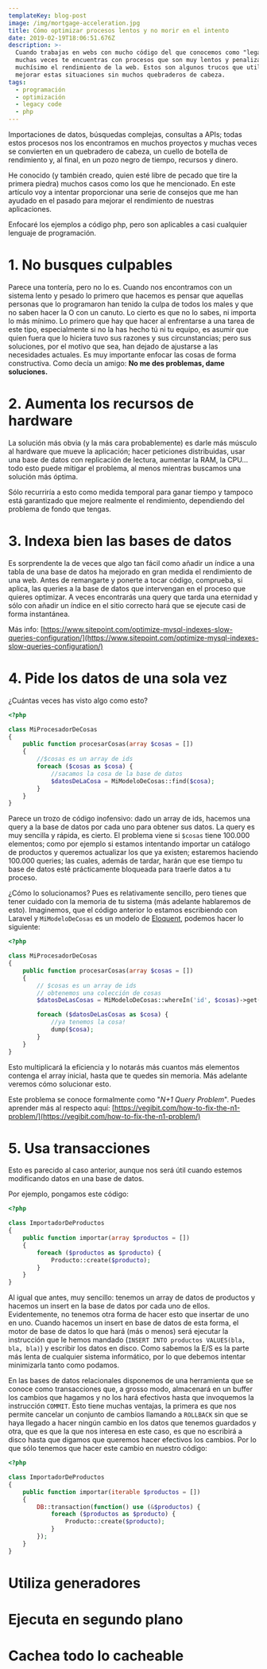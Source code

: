 ```yaml
---
templateKey: blog-post
image: /img/mortgage-acceleration.jpg
title: Cómo optimizar procesos lentos y no morir en el intento
date: 2019-02-19T18:06:51.676Z
description: >-
  Cuando trabajas en webs con mucho código del que conocemos como "legado"
  muchas veces te encuentras con procesos que son muy lentos y penalizan
  muchísimo el rendimiento de la web. Estos son algunos trucos que utilizo para
  mejorar estas situaciones sin muchos quebraderos de cabeza.
tags:
  - programación
  - optimización
  - legacy code
  - php
---
```

Importaciones de datos, búsquedas complejas, consultas a APIs; todas estos procesos nos los encontramos en muchos proyectos y muchas veces se convierten en un quebradero de cabeza, un cuello de botella de rendimiento y, al final, en un pozo negro de tiempo, recursos y dinero. 

He conocido (y también creado, quien esté libre de pecado que tire la primera piedra) muchos casos como los que he mencionado. En este artículo voy a intentar proporcionar una serie de consejos que me han ayudado en el pasado para mejorar el rendimiento de nuestras aplicaciones.

Enfocaré los ejemplos a código php, pero son aplicables a casi cualquier lenguaje de programación.

# 1. No busques culpables

Parece una tontería, pero no lo es. Cuando nos encontramos con un sistema lento y pesado lo primero que hacemos es pensar que aquellas personas que lo programaron han tenido la culpa de todos los males y que no saben hacer la O con un canuto. Lo cierto es que no lo sabes, ni importa lo más mínimo. Lo primero que hay que hacer al enfrentarse a una tarea de este tipo, especialmente si no la has hecho tú ni tu equipo, es asumir que quien fuera que lo hiciera tuvo sus razones y sus circunstancias; pero sus soluciones, por el motivo que sea, han dejado de ajustarse a las necesidades actuales. 
Es muy importante enfocar las cosas de forma constructiva. Como decía un amigo: **No me des problemas, dame soluciones.**

# 2. Aumenta los recursos de hardware

La solución más obvia (y la más cara probablemente) es darle más músculo al hardware que mueve la aplicación; hacer peticiones distribuidas, usar una base de datos con replicación de lectura, aumentar la RAM, la CPU... todo esto puede mitigar el problema, al menos mientras buscamos una solución más óptima.

Sólo recurriría a esto como medida temporal para ganar tiempo y tampoco está garantizado que mejore realmente el rendimiento, dependiendo del problema de fondo que tengas.

# 3. Indexa bien las bases de datos

Es sorprendente la de veces que algo tan fácil como añadir un índice a una tabla de una base de datos ha mejorado en gran medida el rendimiento de una web. Antes de remangarte y ponerte a tocar código, comprueba, si aplica, las queries a la base de datos que intervengan en el proceso que quieres optimizar. A veces encontrarás una query que tarda una eternidad y sólo con añadir un índice en el sitio correcto hará que se ejecute casi de forma instantánea.

Más info: [https://www.sitepoint.com/optimize-mysql-indexes-slow-queries-configuration/](https://www.sitepoint.com/optimize-mysql-indexes-slow-queries-configuration/)

# 4. Pide los datos de una sola vez

¿Cuántas veces has visto algo como esto?

```php
<?php

class MiProcesadorDeCosas
{
    public function procesarCosas(array $cosas = [])
    {
        //$cosas es un array de ids
        foreach ($cosas as $cosa) {
            //sacamos la cosa de la base de datos
            $datosDeLaCosa = MiModeloDeCosas::find($cosa); 
        }
    }
}
```

Parece un trozo de código inofensivo: dado un array de ids, hacemos una query a la base de datos por cada uno para obtener sus datos.
La query es muy sencilla y rápida, es cierto. El problema viene si `$cosas` tiene 100.000 elementos; como por ejemplo si estamos intentando importar un catálogo de productos y queremos actualizar los que ya existen; estaremos haciendo 100.000 queries; las cuales, además de tardar, harán que ese tiempo tu base de datos esté prácticamente bloqueada para traerle datos a tu proceso.

¿Cómo lo solucionamos? Pues es relativamente sencillo, pero tienes que tener cuidado con la memoria de tu sistema (más adelante hablaremos de esto). Imaginemos, que el código anterior lo estamos escribiendo con Laravel y `MiModeloDeCosas` es un modelo de [Eloquent](https://laravel.com/docs/5.7/eloquent), podemos hacer lo siguiente:

```php
<?php

class MiProcesadorDeCosas
{
    public function procesarCosas(array $cosas = [])
    {
        // $cosas es un array de ids
        // obtenemos una colección de cosas
        $datosDeLasCosas = MiModeloDeCosas::whereIn('id', $cosas)->get(); 

        foreach ($datosDeLasCosas as $cosa) {
            //ya tenemos la cosa!
            dump($cosa);
        }
    }
}
```

Esto multiplicará la eficiencia y lo notarás más cuantos más elementos contenga el array inicial, hasta que te quedes sin memoria. Más adelante veremos cómo solucionar esto.

Este problema se conoce formalmente como "*N+1 Query Problem*". Puedes aprender más al respecto aquí: [https://vegibit.com/how-to-fix-the-n1-problem/](https://vegibit.com/how-to-fix-the-n1-problem/)

# 5. Usa transacciones

Esto es parecido al caso anterior, aunque nos será útil cuando estemos modificando datos en una base de datos.

Por ejemplo, pongamos este código:

```php
<?php

class ImportadorDeProductos
{
    public function importar(array $productos = [])
    {        
        foreach ($productos as $producto) {
            Producto::create($producto);
        }
    }
}
```

Al igual que antes, muy sencillo: tenemos un array de datos de productos y hacemos un insert en la base de datos por cada uno de ellos.
Evidentemente, no tenemos otra forma de hacer esto que insertar de uno en uno. Cuando hacemos un insert en base de datos de esta forma, el motor de base de datos lo que hará (más o menos) será ejecutar la instrucción que le hemos mandado (`INSERT INTO productos VALUES(bla, bla, bla)`) y escribir los datos en disco. Como sabemos la E/S es la parte más lenta de cualquier sistema informático, por lo que debemos intentar minimizarla tanto como podamos.

En las bases de datos relacionales disponemos de una herramienta que se conoce como transacciones que, a grosso modo, almacenará en un buffer los cambios que hagamos y no los hará efectivos hasta que invoquemos la instrucción `COMMIT`. Esto tiene muchas ventajas, la primera es que nos permite cancelar un conjunto de cambios llamando a `ROLLBACK` sin que se haya llegado a hacer ningún cambio en los datos que tenemos guardados y otra, que es que la que nos interesa en este caso, es que no escribirá a disco hasta que digamos que queremos hacer efectivos los cambios. Por lo que sólo tenemos que hacer este cambio en nuestro código:

```php
<?php

class ImportadorDeProductos
{
    public function importar(iterable $productos = [])
    {   
        DB::transaction(function() use (&$productos) {
            foreach ($productos as $producto) {
                Producto::create($producto);
            }
        });        
    }
}
```

# Utiliza generadores



# Ejecuta en segundo plano



# Cachea todo lo cacheable

